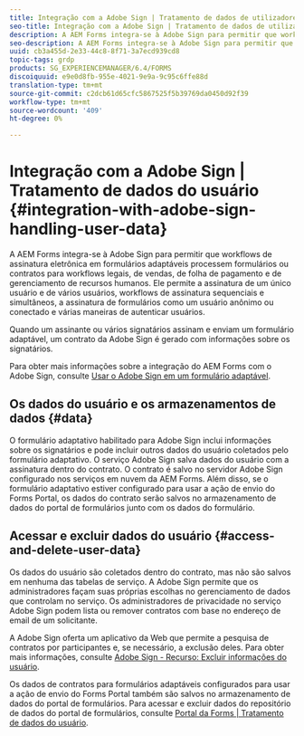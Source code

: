 ```yaml
---
title: Integração com a Adobe Sign | Tratamento de dados de utilizadores
seo-title: Integração com a Adobe Sign | Tratamento de dados de utilizadores
description: A AEM Forms integra-se à Adobe Sign para permitir que workflows de assinatura eletrônica em formulários adaptáveis processem formulários ou contratos para workflows legais, de vendas, de folha de pagamento e de gerenciamento de recursos humanos. Saiba mais sobre os dados do usuário, os armazenamentos de dados e acesse e exclua os dados do usuário.
seo-description: A AEM Forms integra-se à Adobe Sign para permitir que workflows de assinatura eletrônica em formulários adaptáveis processem formulários ou contratos para workflows legais, de vendas, de folha de pagamento e de gerenciamento de recursos humanos. Saiba mais sobre os dados do usuário, os armazenamentos de dados e acesse e exclua os dados do usuário.
uuid: cb3a455d-2e33-44c8-8f71-3a7ecd939cd8
topic-tags: grdp
products: SG_EXPERIENCEMANAGER/6.4/FORMS
discoiquuid: e9e0d8fb-955e-4021-9e9a-9c95c6ffe88d
translation-type: tm+mt
source-git-commit: c2dcb61d65cfc5867525f5b39769da0450d92f39
workflow-type: tm+mt
source-wordcount: '409'
ht-degree: 0%

---
```



# Integração com a Adobe Sign | Tratamento de dados do usuário {#integration-with-adobe-sign-handling-user-data}

A AEM Forms integra-se à Adobe Sign para permitir que workflows de assinatura eletrônica em formulários adaptáveis processem formulários ou contratos para workflows legais, de vendas, de folha de pagamento e de gerenciamento de recursos humanos. Ele permite a assinatura de um único usuário e de vários usuários, workflows de assinatura sequenciais e simultâneos, a assinatura de formulários como um usuário anônimo ou conectado e várias maneiras de autenticar usuários.

Quando um assinante ou vários signatários assinam e enviam um formulário adaptável, um contrato da Adobe Sign é gerado com informações sobre os signatários.

Para obter mais informações sobre a integração do AEM Forms com o Adobe Sign, consulte [Usar o Adobe Sign em um formulário adaptável](/help/forms/using/working-with-adobe-sign.md).

## Os dados do usuário e os armazenamentos de dados {#data}

O formulário adaptativo habilitado para Adobe Sign inclui informações sobre os signatários e pode incluir outros dados do usuário coletados pelo formulário adaptativo. O serviço Adobe Sign salva dados do usuário com a assinatura dentro do contrato. O contrato é salvo no servidor Adobe Sign configurado nos serviços em nuvem da AEM Forms. Além disso, se o formulário adaptativo estiver configurado para usar a ação de envio do Forms Portal, os dados do contrato serão salvos no armazenamento de dados do portal de formulários junto com os dados do formulário.

## Acessar e excluir dados do usuário {#access-and-delete-user-data}

Os dados do usuário são coletados dentro do contrato, mas não são salvos em nenhuma das tabelas de serviço. A Adobe Sign permite que os administradores façam suas próprias escolhas no gerenciamento de dados que controlam no serviço. Os administradores de privacidade no serviço Adobe Sign podem lista ou remover contratos com base no endereço de email de um solicitante.

A Adobe Sign oferta um aplicativo da Web que permite a pesquisa de contratos por participantes e, se necessário, a exclusão deles. Para obter mais informações, consulte [Adobe Sign - Recurso: Excluir informações do usuário](https://helpx.adobe.com/sign/help/adobesign_gdpr_user_deletion.html).

Os dados de contratos para formulários adaptáveis configurados para usar a ação de envio do Forms Portal também são salvos no armazenamento de dados do portal de formulários. Para acessar e excluir dados do repositório de dados do portal de formulários, consulte [Portal da Forms | Tratamento de dados do usuário](/help/forms/using/forms-portal-handling-user-data.md).
